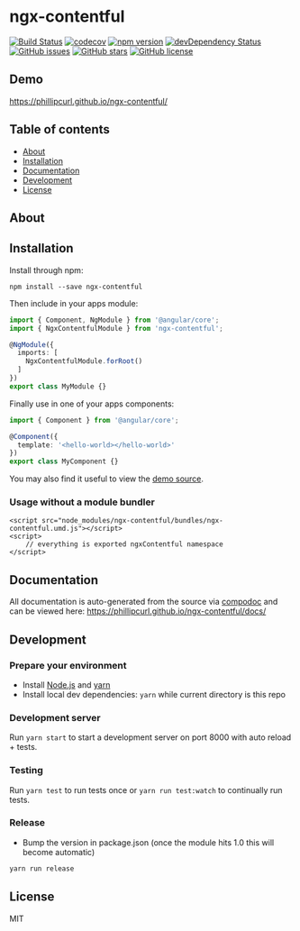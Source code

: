 # ngx-contentful
[![Build Status](https://travis-ci.org/phillipcurl/ngx-contentful.svg?branch=master)](https://travis-ci.org/phillipcurl/ngx-contentful)
[![codecov](https://codecov.io/gh/phillipcurl/ngx-contentful/branch/master/graph/badge.svg)](https://codecov.io/gh/phillipcurl/ngx-contentful)
[![npm version](https://badge.fury.io/js/ngx-contentful.svg)](http://badge.fury.io/js/ngx-contentful)
[![devDependency Status](https://david-dm.org/phillipcurl/ngx-contentful/dev-status.svg)](https://david-dm.org/phillipcurl/ngx-contentful?type=dev)
[![GitHub issues](https://img.shields.io/github/issues/phillipcurl/ngx-contentful.svg)](https://github.com/phillipcurl/ngx-contentful/issues)
[![GitHub stars](https://img.shields.io/github/stars/phillipcurl/ngx-contentful.svg)](https://github.com/phillipcurl/ngx-contentful/stargazers)
[![GitHub license](https://img.shields.io/badge/license-MIT-blue.svg)](https://raw.githubusercontent.com/phillipcurl/ngx-contentful/master/LICENSE)

## Demo
https://phillipcurl.github.io/ngx-contentful/

## Table of contents

- [About](#about)
- [Installation](#installation)
- [Documentation](#documentation)
- [Development](#development)
- [License](#license)

## About



## Installation

Install through npm:
```
npm install --save ngx-contentful
```

Then include in your apps module:

```typescript
import { Component, NgModule } from '@angular/core';
import { NgxContentfulModule } from 'ngx-contentful';

@NgModule({
  imports: [
    NgxContentfulModule.forRoot()
  ]
})
export class MyModule {}
```

Finally use in one of your apps components:
```typescript
import { Component } from '@angular/core';

@Component({
  template: '<hello-world></hello-world>'
})
export class MyComponent {}
```

You may also find it useful to view the [demo source](https://github.com/phillipcurl/ngx-contentful/blob/master/demo/demo.component.ts).

### Usage without a module bundler
```
<script src="node_modules/ngx-contentful/bundles/ngx-contentful.umd.js"></script>
<script>
    // everything is exported ngxContentful namespace
</script>
```

## Documentation
All documentation is auto-generated from the source via [compodoc](https://compodoc.github.io/compodoc/) and can be viewed here:
https://phillipcurl.github.io/ngx-contentful/docs/

## Development

### Prepare your environment
* Install [Node.js](http://nodejs.org/) and [yarn](https://yarnpkg.com/en/docs/install)
* Install local dev dependencies: `yarn` while current directory is this repo

### Development server
Run `yarn start` to start a development server on port 8000 with auto reload + tests.

### Testing
Run `yarn test` to run tests once or `yarn run test:watch` to continually run tests.

### Release
* Bump the version in package.json (once the module hits 1.0 this will become automatic)
```bash
yarn run release
```

## License

MIT
